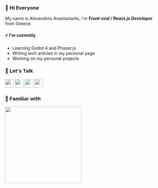 

### 👋  Hi Everyone

My name is Alexandros Anastasiadis,  i'm ***Front-end / React.js Developer*** from Greece.



#### ⚡ I'm currently
- Learning Godot 4 and Phaser.js
- Writing tech articles in my personal page
- Working on my personal projects

### 💬  Let's Talk

<a href="https://linkedin.com/in/alexanastagr"><img width="28px" src="https://skillicons.dev/icons?i=linkedin&theme=dark&perline=1"/></a>
<a href="https://codepen.io/alexanastagr"><img width="28px" src="https://skillicons.dev/icons?i=codepen&theme=dark&perline=1"/></a>
<a href="https://instagram.com/alexanastagr"><img width="28px" src="https://skillicons.dev/icons?i=instagram&theme=dark&perline=1"/></a>
<a href="mailto:dev@alexanasta.gr"><img width="28px" src="https://skillicons.dev/icons?i=envelope&theme=light&perline=1"/></a>

### 🚀 Familiar with

<img src="https://skillicons.dev/icons?i=sass,ts,js,react,redux,nextjs,jest,docker,wordpress,php,vscode,alpinejs,vercel,tailwind,vite,git&theme=dark&perline=8" width="250px"/>
